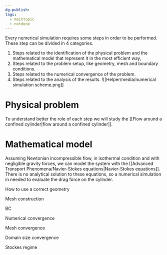```yaml
---
dg-publish: 
tags:
  - maintopic
  - notdone
---
```

Every numerical simulation requires some steps in order to be performed. These step can be divided in 4 categories. 
1. Steps related to the identification of the physical problem and the mathematical model that represent it in the most efficient way,
2. Steps related to the problem setup, like geometry, mesh and boundary conditions. 
3. Steps related to the numerical convergence of the problem.
4. Steps related to the analysis of the results.
![[Helper/media/numerical simulation scheme.png]]
# Physical problem
To understand better the role of each step we will study the [[Flow around a confined cylinder|flow around a confined cylinder]].
# Mathematical model
Assuming Newtonian incompressible flow, in isothermal condition and with negligible gravity forces, we can model the system with the [[Advanced Transport Phenomena/Navier-Stokes equations|Navier-Stokes equations]]. There is no analytical solution to these equations, so a numerical simulation in needed to evaluate the drag force on the cylinder. 






How to use a correct geometry

Mesh construction

BC

Numerical convergence

Mesh convergence

Domain size convergence

Stockes regime
